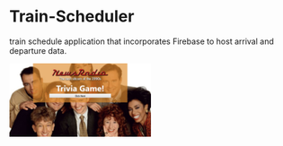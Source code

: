 # Train-Scheduler
train schedule application that incorporates Firebase to host arrival and departure data.

<a href="https://manuel-padilla.github.io/Train-Scheduler/" target="_blank"><img src="https://github.com/Manuel-Padilla/TriviaGame/blob/master/assets/images/Snapshot.jpg" alt="Train Scheduler" style="width: 50%; height: 50%;"></a>
